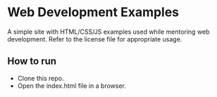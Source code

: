 # Web Development Examples

A simple site with HTML/CSS/JS examples used while mentoring web development. Refer to the license file for appropriate usage. 

## How to run 

* Clone this repo.
* Open the index.html file in a browser. 
